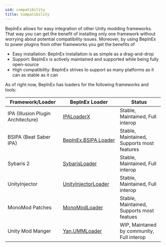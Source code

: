 ```yaml
---
uid: compatibility
title: Compatibility
---
```


BepInEx allows for easy integration of other Unity modding frameworks. That way 
you can get the benefit of installing only one framework without worrying about 
potential compatibility issues. Moreover, by using BepInEx to power plugins 
from other frameworks you get the benefits of

* Easy installation: BepInEx installation is as simple as a drag-and-drop
* Support: BepInEx is actively maintained and supported while being fully open-source
* High compatibility: BepInEx strives to support as many platforms as it can as stable as it can

As of right now, BepInEx has loaders for the following frameworks and tools:

| **Framework/Loader**               | **BepInEx Loader**                                                            | **Status**                                 |
| ---------------------------------- | ----------------------------------------------------------------------------- | ------------------------------------------ |
| IPA (Illusion Plugin Architecture) | [IPALoaderX](https://github.com/BepInEx/IPALoaderX)                           | Stable, Maintained, Full interop           |
| BSIPA (Beat Saber IPA)             | [BepInEx.BSIPA.Loader](https://github.com/BepInEx/BepInEx.BSIPA.Loader)       | Stable, Maintained, Supports most features |
| Sybaris 2                          | [SybarisLoader](https://github.com/BepInEx/BepInEx.SybarisLoader.Patcher)     | Stable, Maintained, Full interop           |
| UnityInjector                      | [UnityInjectorLoader](https://github.com/BepInEx/BepInEx.UnityInjectorLoader) | Stable, Maintained, Full interop           |
| MonoMod Patches                    | [MonoModLoader](https://github.com/BepInEx/BepInEx.MonoMod.Loader)            | Stable, Maintained, Supports most featues  |
| Unity Mod Manger                   | [Yan.UMMLoader](https://github.com/hacknet-bar/Yan.UMMLoader)                 | WIP, Maintaned by community, Full interop  |